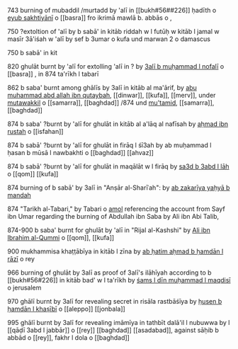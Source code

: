 743 burning of mubaddil /murtadd by 'alī in [[bukh#56##226]] ḥadīth o [eyub sakhtiyānī](basra.md###eyūb-sakhtiyānī) o [[basra]] fro ikrimā mawlā b. abbās o , 

750 ?extoltion of 'alī by b sabā' in kitāb riddah w l futūḥ w kitāb l jamal w masīr 3ā'iśah w 'alī by sef b 3umar o kufa und marwan 2 o damascus

750 b sabā' in kit

820 ghulāt burnt by 'alī for extolling 'alī in ? by [3alī b muḥammad l nofalī](basra.md###3alī-b-muḥammad-l-nofalī) o [[basra]] , in 874 ta'rīkh l tabarī

862 b saba' burnt among ghālīs by 3alī in kitāb al ma'ārif, by [abu muhammad abd allah ibn qutaybah](kufa.md###abu_muḥammad_3abd_allāh_ibn_qutaybah), [[dinwar]], [[kufa]], [[merv]], under [mutawakkil](samarra.md###al_mutawakkil) o [[samarra]], [[baghdad]] /874 und [mu'tamid](samarra.md###al_mu'tamid), [[samarra]], [[baghdad]]

874 b saba' ?burnt by 'alī for ghulāt in kitāb al a'lāq al nafīsah by [aḥmad ibn rustah](isfahan.md##ahmad_ibn_rustah) o [[isfahan]]

874 b sabā' ?burnt by 'alī for ghulāt in firāq l śī3ah by ab muḥammad l ḥasan b mūsā l nawbakhti o [[baghdad]] [[ahvaz]]

874 b sabā' ?burnt by 'alī for ghulāt in maqālāt w l firāq by  [sa3d b 3abd l lāh](qom.md###sa3d-b-3abd-l-lāh) o [[qom]] [[kufa]]

874 burning of b sabā' by 3alī in "Anṣār al-Sharīʿah": by [ab zakarīya yaḥyā b mandah](isfahan.md###ab-zakarīya-yaḥyā-b-mandah)

874 "Tarikh al-Tabari," by Tabari o [amol](**/town_person/amol###tabari) referencing the account from Sayf ibn Umar regarding the burning of Abdullah ibn Saba by Ali ibn Abi Talib,

874-900 b saba' burnt for ghulāt by 'alī in "Rijal al-Kashshi" by [Ali ibn Ibrahim al-Qummi](qom.md##3alī-b-ibrāhīm) o [[qom]], [[kufa]] 

900 mukhammisa khaṭṭābīya in kitāb l zīna by [ab ḥatim aḥmad b ḥamdān l rāzī](rey.md#ab-ḥātim-aḥmad-b-ḥamdān-l-rāzī) o rey

966 burning of ghulāt by 3alī as proof of 3alī's ilāhīyah according to b [[bukh#56#226]] in kitāb bad' w l ta'rīkh by [śams l dīn muḥammad l maqdisī](jerusalem.md###śams-l-dīn-muḥammad-l-maqdisī) o jerusalem

970 ghālī burnt by 3alī for revealing secret in risāla rastbāśīya by [ḥusen b ḥamdān l khaṣībī](jonbala.md###ḥusen-b-ḥamdān-l-khaṣībī) o [[aleppo]] [[jonbala]]

995 ghālī burnt by 3alī for revealing imāmīya in tathbīt dalā'il l nubuwwa by l [[qāḍī 3abd l jabbār]] o [[rey]] [[baghdad]] [[asadabad]], against sāḥib b abbād o [[rey]], fakhr l dola o [[baghdad]]